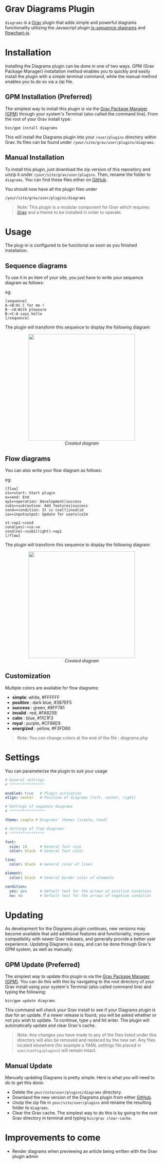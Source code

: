 # Grav Diagrams Plugin

`diagrams` is a [Grav](http://github.com/getgrav/grav) plugin that adds simple and powerful diagrams functionality utilizing the Javascript plugin [js-sequence-diagrams](https://bramp.github.io/js-sequence-diagrams) and [flowchart-js](https://github.com/adrai/flowchart.js).

# Installation

Installing the Diagrams plugin can be done in one of two ways. GPM (Grav Package Manager) installation method enables you to quickly and easily install the plugin with a simple terminal command, while the manual method enables you to do so via a zip file. 

## GPM Installation (Preferred)

The simplest way to install this plugin is via the [Grav Package Manager (GPM)](http://learn.getgrav.org/advanced/grav-gpm) through your system's Terminal (also called the command line).  From the root of your Grav install type:

    bin/gpm install diagrams

This will install the Diagrams plugin into your `/user/plugins` directory within Grav. Its files can be found under `/your/site/grav/user/plugins/diagrams`.

## Manual Installation

To install this plugin, just download the zip version of this repository and unzip it under `/your/site/grav/user/plugins`. Then, rename the folder to `diagrams`. You can find these files either on [GitHub](https://github.com/getgrav/grav-plugin-highlight).

You should now have all the plugin files under

    /your/site/grav/user/plugins/diagrams

> Note: This plugin is a modular component for Grav which requires [Grav](http://github.com/getgrav/grav) and a theme to be installed in order to operate.

# Usage

The plug-in is configured to be functional as soon as you finished installation.

## Sequence diagrams

To use it in an item of your site, you just have to write your sequence diagram as follows:

eg:

    [sequence]
	A->B:Hi C for me !
	B-->A:With pleasure
	B->C:A says hello
	[/sequence]

The plugin will transform this sequence to display the following diagram:

<p align="center">
  <img src="assets/sequence.png" width="350"/><br/>
  <i>Created diagram</i>
</p>

## Flow diagrams

You can also write your flow diagram as follows:

eg:

	[flow]
	st=>start: Start plugin
	e=>end: End
	op1=>operation: Development|success
	sub1=>subroutine: Add features|success
	cond=>condition: It is cool?|invalid
	io=>inputoutput: Update for users|calm

	st->op1->cond
	cond(yes)->io->e
	cond(no)->sub1(right)->op1
	[/flow]

The plugin will transform this sequence to display the following diagram:

<p align="center">
  <img src="assets/flow.png" width="350"/><br/>
  <i>Created diagram</i>
</p>

## Customization

Multiple colors are available for flow diagrams:
- **simple**: white, #FFFFFF
- **positive** : dark blue, #387EF5
- **success** : green, #9FF781
- **invalid** : red, #FA8258
- **calm** : blue, #11C1F3
- **royal** : purple, #CF86E9
- **energized** : yellow, #F3FD60

> Note: You can change colors at the end of the file : diagrams.php 

# Settings

You can parameterize the plugin to suit your usage

```yaml
# General settings
# ****************

enabled: true	# Plugin activation
align: center	# Position of diagrams [left, center, right]

# Settings of sequence diagrams
# ****************

theme: simple # Diagrams' themes [simple, hand]

# Settings of flow diagrams
# ****************

font:
  size: 14		# General font size
  color: black	# General font color

line:
  color: black	# General color of lines

element:
  color: black	# General border color of elements

condition:
  yes: yes		# Default text for the arrows of positive condition
  no: no		# Default text for the arrows of negative condition
```

# Updating

As development for the Diagrams plugin continues, new versions may become available that add additional features and functionality, improve compatibility with newer Grav releases, and generally provide a better user experience. Updating Diagrams is easy, and can be done through Grav's GPM system, as well as manually.

## GPM Update (Preferred)

The simplest way to update this plugin is via the [Grav Package Manager (GPM)](http://learn.getgrav.org/advanced/grav-gpm). You can do this with this by navigating to the root directory of your Grav install using your system's Terminal (also called command line) and typing the following:

    bin/gpm update diagrams

This command will check your Grav install to see if your Diagrams plugin is due for an update. If a newer release is found, you will be asked whether or not you wish to update. To continue, type `y` and hit enter. The plugin will automatically update and clear Grav's cache.

> Note: Any changes you have made to any of the files listed under this directory will also be removed and replaced by the new set. Any files located elsewhere (for example a YAML settings file placed in `user/config/plugins`) will remain intact.

## Manual Update

Manually updating Diagrams is pretty simple. Here is what you will need to do to get this done:

* Delete the `your/site/user/plugins/diagrams` directory.
* Downlaod the new version of the Diagrams plugin from either [GitHub](#).
* Unzip the zip file in `your/site/user/plugins` and rename the resulting folder to `diagrams`.
* Clear the Grav cache. The simplest way to do this is by going to the root Grav directory in terminal and typing `bin/grav clear-cache`.

# Improvements to come

- Render diagrams when previewing an article being written with the Grav plugin admin
